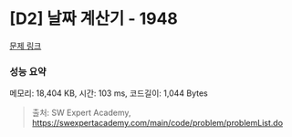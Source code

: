 # [D2] 날짜 계산기 - 1948 

[문제 링크](https://swexpertacademy.com/main/code/problem/problemDetail.do?contestProbId=AV5PnnU6AOsDFAUq) 

### 성능 요약

메모리: 18,404 KB, 시간: 103 ms, 코드길이: 1,044 Bytes



> 출처: SW Expert Academy, https://swexpertacademy.com/main/code/problem/problemList.do